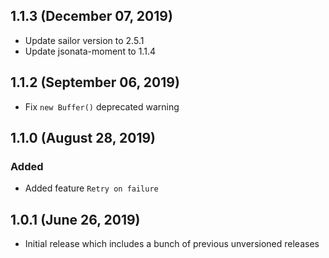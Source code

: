 ## 1.1.3 (December 07, 2019)

* Update sailor version to 2.5.1
* Update jsonata-moment to 1.1.4

## 1.1.2 (September 06, 2019)

* Fix `new Buffer()` deprecated warning

## 1.1.0 (August 28, 2019)

### Added
* Added feature `Retry on failure`

## 1.0.1 (June 26, 2019)

* Initial release which includes a bunch of previous unversioned releases
